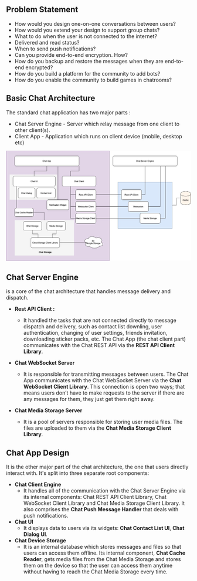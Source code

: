 ## Problem Statement
* How would you design one-on-one conversations between users?
* How would you extend your design to support group chats?
* What to do when the user is not connected to the internet?
* Delivered and read status?
* When to send push notifications?
* Can you provide end-to-end encryption. How?
* How do you backup and restore the messages when they are end-to-end encrypted?
* How do you build a platform for the community to add bots?
* How do you enable the community to build games in chatrooms?

## Basic Chat Architecture
The standard chat application has two major parts : 
- Chat Server Engine - Server which relay message from one client to other client(s).
- Client App - Application which runs on client device (mobile, desktop etc)

![Chat Architecture](chat_arh.jpg)

## Chat Server Engine

is a core of the chat architecture that handles message delivery and dispatch. 

- **Rest API Client :** 

  - It handled the tasks that are not connected directly to message dispatch and delivery, such as contact list downling, user authentication, changing of user settings, friends invitation, downloading sticker packs, etc. The Chat App (the chat client part) communicates with the Chat REST API via the **REST API Client Library**.

- **Chat WebSocket Server**

  -  It is responsible for transmitting messages between users. The Chat App communicates with the Chat WebSocket Server via the **Chat WebSocket Client Library**. This connection is open two ways; that means users don’t have to make requests to the server if there are any messages for them, they just get them right away.

- **Chat Media Storage Server** 

  - It is a pool of servers responsible for storing user media files. The files are uploaded to them via the **Chat Media Storage Client Library**.

## Chat App Design
It is the other major part of the chat architecture, the one that users directly interact with. It's split into three separate root components:

- **Chat Client Engine** 
  - It handles all of the communication with the Chat Server Engine via its internal components: Chat REST API Client Library, Chat WebSocket Client Library and Chat Media Storage Client Library. It also comprises the **Chat Push Message Handler** that deals with push notifications.
- **Chat UI** 
  - It displays data to users via its widgets: **Chat Contact List UI**, **Chat Dialog UI**.
- **Chat Device Storage** 
  - It is an internal database which stores messages and files so that users can access them offline. Its internal component, **Chat Cache Reader**, gets media files from the Chat Media Storage and stores them on the device so that the user can access them anytime without having to reach the Chat Media Storage every time.





